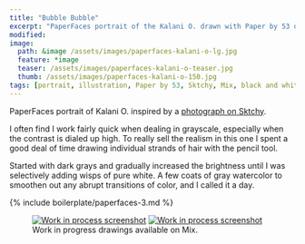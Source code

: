 ```yaml
---
title: "Bubble Bubble"
excerpt: "PaperFaces portrait of the Kalani O. drawn with Paper by 53 on an iPad."
modified: 
image: 
  path: &image /assets/images/paperfaces-kalani-o-lg.jpg 
  feature: *image
  teaser: /assets/images/paperfaces-kalani-o-teaser.jpg
  thumb: /assets/images/paperfaces-kalani-o-150.jpg
tags: [portrait, illustration, Paper by 53, Sktchy, Mix, black and white]
---
```


PaperFaces portrait of Kalani O. inspired by a [photograph on Sktchy](http://sktchy.com/IfaqVH).

I often find I work fairly quick when dealing in grayscale, especially when the contrast is dialed up high. To really sell the realism in this one I spent a good deal of time drawing individual strands of hair with the pencil tool.

Started with dark grays and gradually increased the brightness until I was selectively adding wisps of pure white. A few coats of gray watercolor to smoothen out any abrupt transitions of color, and I called it a day.

{% include boilerplate/paperfaces-3.md %}

<figure class="half">
  <a href="https://mix.fiftythree.com/11098-Michael-Rose/2075207"><img src="{{ site.url }}/assets/images/paperfaces-kalani-o-process-1-600.jpg" alt="Work in process screenshot"></a>
  <a href="https://mix.fiftythree.com/11098-Michael-Rose/2086067"><img src="{{ site.url }}/assets/images/paperfaces-kalani-o-process-2-600.jpg" alt="Work in process screenshot"></a>
  <figcaption>Work in progress drawings available on Mix.</figcaption>
</figure>
